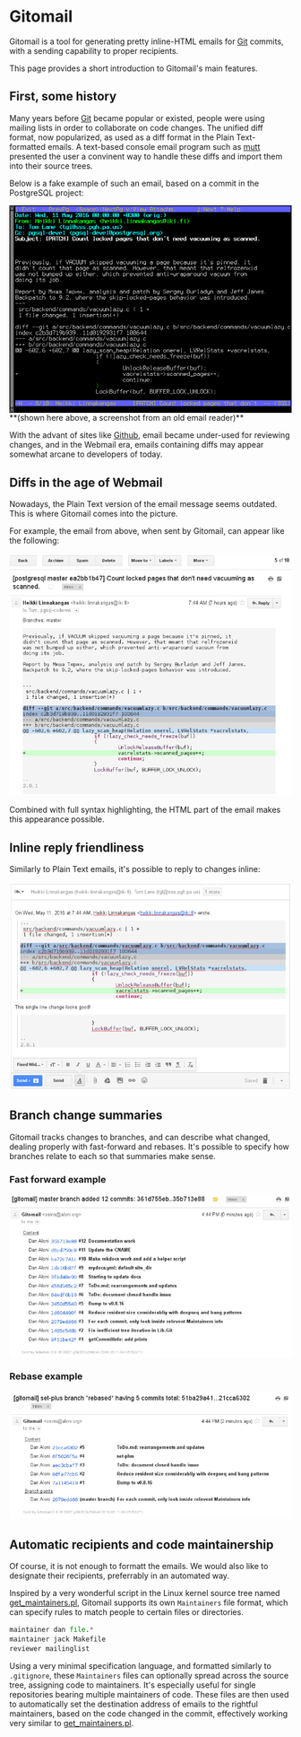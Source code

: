 # Gitomail

Gitomail is a tool for generating pretty inline-HTML emails for [Git](https://git-scm.com/) commits, with a sending capability to proper recipients.

This page provides a short introduction to Gitomail's main features.

## First, some history

Many years before [Git](https://git-scm.com/) became popular or existed, people were using mailing lists in order to collaborate on code changes. The unified diff format, now popularized, as used as a diff format in the Plain Text-formatted emails. A text-based console email program such as [mutt](http://www.mutt.org/) presented the user a convinent way to handle these diffs and import them into their source trees.

Below is a fake example of such an email, based on a commit in the PostgreSQL project:

<img src="example1.png" width="672" align="center">
**(shown here above, a screenshot from an old email reader)**


With the advant of sites like [Github](https://github.com), email became under-used for reviewing changes, and in the Webmail era, emails containing diffs may appear somewhat arcane to developers of today.

## Diffs in the age of Webmail

Nowadays, the Plain Text version of the email message seems outdated. This is where Gitomail comes into the picture.

For example, the email from above, when sent by Gitomail, can appear like the following:

![example](example2.png)

Combined with full syntax highlighting, the HTML part of the email makes this appearance possible.

## Inline reply friendliness

Similarly to Plain Text emails, it's possible to reply to changes inline:

![example](example5.png)

## Branch change summaries

Gitomail tracks changes to branches, and can describe what changed, dealing properly with fast-forward and rebases. It's possible to specify how branches relate to each so that summaries make sense.

### Fast forward example

<img src="example3.png" align="center">

### Rebase example

![example](example4.png)

## Automatic recipients and code maintainership

Of course, it is not enough to formatt the emails. We would also like to designate their recipients, preferrably in an automated way.

Inspired by a very wonderful script in the Linux kernel source tree named [get_maintainers.pl](https://github.com/torvalds/linux/blob/master/scripts/get_maintainer.pl), Gitomail supports its own `Maintainers` file format, which can specify rules to match people to certain files or directories.

```python
maintainer dan file.*
maintainer jack Makefile
reviewer mailinglist
```

Using a very minimal specification language, and formatted similarly to `.gitignore`, these `Maintainers` files can optionally spread across the source tree, assigning code to maintainers. It's especially useful for single repositories bearing multiple maintainers of code. These files are then used to automatically set the destination address of emails to the rightful maintainers, based on the code changed in the commit, effectively working very similar to [get_maintainers.pl](https://github.com/torvalds/linux/blob/master/scripts/get_maintainer.pl).
